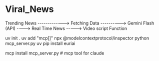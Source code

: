 # Viral_News

Trending News -------------> Fetching Data ----------> Gemini Flash (API) ----> Real Time News -----> Video script Function




uv init .
uv add "mcp[]"
npx @modelcontextprotocol/inspector python mcp_server.py
uv pip install euriai

mcp install mcp_server.py   # mcp tool for claude